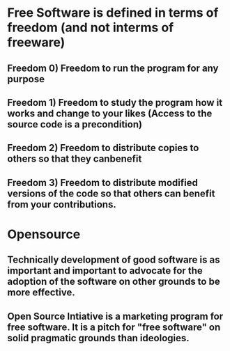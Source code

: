 # Free Software is defined in terms of freedom (and not interms of freeware) 
 
## Freedom 0) Freedom to run the program for any purpose
 
## Freedom 1) Freedom to study the program how it works and change to your likes (Access to the source code is a precondition)
 
## Freedom 2)  Freedom to distribute copies to others so that they canbenefit
 
## Freedom 3) Freedom to distribute modified versions of the code so that others can benefit from your contributions.
 
# Opensource 

## Technically development of good software is as important and important to advocate for the adoption of the software on other grounds to be more effective.

## Open Source Intiative is a marketing program for free software. It is a pitch for "free software" on solid pragmatic grounds than ideologies.
